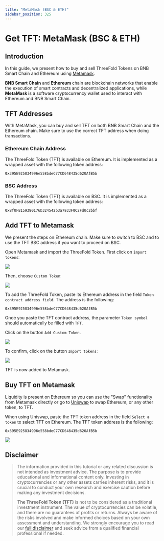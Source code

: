 ```yaml
---
title: "MetaMask (BSC & ETH)"
sidebar_position: 325
---
```


# Get TFT: MetaMask (BSC & ETH)



## Introduction

In this guide, we present how to buy and sell ThreeFold Tokens on BNB Smart Chain and Ethereum using [Metamask](https://metamask.io/).

**BNB Smart Chain** and **Ethereum** chain are blockchain networks that enable the execution of smart contracts and decentralized applications, while **MetaMask** is a software cryptocurrency wallet used to interact with Ethereum and BNB Smart Chain.

## TFT Addresses

With MetaMask, you can buy and sell TFT on both BNB Smart Chain and the Ethereum chain. Make sure to use the correct TFT address when doing transactions.

### Ethereum Chain Address

The ThreeFold Token (TFT) is available on Ethereum.
It is implemented as a wrapped asset with the following token address:

```
0x395E925834996e558bdeC77CD648435d620AfB5b
```

### BSC Address

The ThreeFold Token (TFT) is available on BSC.
It is implemented as a wrapped asset with the following token address:

```
0x8f0FB159380176D324542b3a7933F0C2Fd0c2bbf
```

## Add TFT to Metamask

We present the steps on Ethereum chain. Make sure to switch to BSC and to use the TFT BSC address if you want to proceed on BSC.

Open Metamask and import the ThreeFold Token. First click on `import tokens`:

![](./img/tft_on_ethereum_image_1.png) 

Then, choose `Custom Token`:

![](./img/tft_on_ethereum_image_2.png) 

To add the ThreeFold Token, paste its Ethereum address in the field `Token contract address field`. The address is the following:

```
0x395E925834996e558bdeC77CD648435d620AfB5b
```

Once you paste the TFT contract address, the parameter `Token symbol` should automatically be filled with `TFT`. 

Click on the button `Add Custom Token`.

![](./img/tft_on_ethereum_image_3.png) 

To confirm, click on the button `Import tokens`:

![](./img/tft_on_ethereum_image_4.png) 

TFT is now added to Metamask.


## Buy TFT on Metamask

Liquidity is present on Ethereum  so you can use the "Swap" functionality from Metamask directly or go to [Uniswap](https://app.uniswap.org/#/swap) to swap Ethereum, or any other token, to TFT.

When using Uniswap, paste the TFT token address in the field `Select a token` to select TFT on Ethereum. The TFT token address is the following:

```
0x395E925834996e558bdeC77CD648435d620AfB5b
```

![](./img/tft_on_ethereum_image_5.png) 


## Disclaimer

> The information provided in this tutorial or any related discussion is not intended as investment advice. The purpose is to provide educational and informational content only. Investing in cryptocurrencies or any other assets carries inherent risks, and it is crucial to conduct your own research and exercise caution before making any investment decisions. 
> 
> **The ThreeFold Token (TFT)** is not to be considered as a traditional investment instrument. The value of cryptocurrencies can be volatile, and there are no guarantees of profits or returns. Always be aware of the risks involved and make informed choices based on your own assessment and understanding. We strongly encourage you to read our [full disclaimer](../../../knowledge_base/terms_conditions_all3/disclaimer) and seek advice from a qualified financial professional if needed.